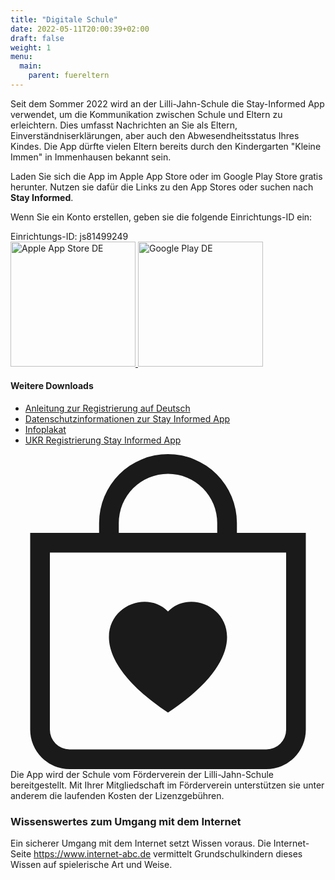 ```yaml
---
title: "Digitale Schule"
date: 2022-05-11T20:00:39+02:00
draft: false
weight: 1
menu:
  main:
    parent: fuereltern
---
```


Seit dem Sommer 2022 wird an der Lilli-Jahn-Schule die Stay-Informed App verwendet, um die Kommunikation zwischen Schule und Eltern zu erleichtern. Dies umfasst Nachrichten an Sie als Eltern, Einverständniserklärungen, aber auch den Abwesendheitsstatus Ihres Kindes. Die App dürfte vielen Eltern bereits durch den Kindergarten "Kleine Immen" in Immenhausen bekannt sein.

Laden Sie sich die App im Apple App Store oder im Google Play Store gratis herunter. Nutzen sie dafür die Links zu den App Stores oder suchen nach **Stay Informed**.

Wenn Sie ein Konto erstellen, geben sie die folgende Einrichtungs-ID ein:

<div class="alert alert-primary" role="alert">
    Einrichtungs-ID: <span class="text-black"> js81499249</span>
</div>

<div class="textbox-content-bottom">
    <a target="_blank" class="appstore-icon" href="https://apps.apple.com/de/app/kita-info-app/id1286352694">
        <img src="/images/sonstige/Download_on_the_App_Store_Badge_DE_RGB_blk_092917.svg" alt="Apple App Store DE" style="height: auto; width: 200px;">
    </a>
    <a target="_blank" class="appstore-icon" href="https://play.google.com/store/apps/details?id=com.stayinformed.ka802800048782&amp;hl=de&amp;gl=US">
        <img src="/images/sonstige/google-play-badge.png" alt="Google Play DE" style="height: auto; width: 200px;" >
    </a>
</div>

#### Weitere Downloads

- <a href="Anleitung NutzerInnen-Registrierung Deutsch.pdf" target="_blank" class="pdf-document"><i data-feather="file-text"></i> Anleitung zur Registrierung auf Deutsch</a>
- <a href="Datenschutz Schul-Info-App.pdf" target="_blank" class="pdf-document"><i data-feather="file-text"></i> Datenschutzinformationen zur Stay Informed App</a>
- <a href="Infoplakat.pdf" target="_blank" class="pdf-document"><i data-feather="file-text"></i> Infoplakat</a>
- <a href="Інструкції - Anleitung NutzerInnen Registrierung UKR.pdf" target="_blank" class="pdf-document"><i data-feather="file-text"></i> UKR Registrierung Stay Informed App</a>

<div class="container-fluid info-box">
    <div class="row">
        <div class="col-2 info-box-icon">
            <svg xmlns="http://www.w3.org/2000/svg" width="100%" height="auto" fill="currentColor" class="bi bi-bag-heart" viewBox="0 0 16 16">
                <path fill-rule="evenodd" d="M10.5 3.5a2.5 2.5 0 0 0-5 0V4h5v-.5Zm1 0V4H15v10a2 2 0 0 1-2 2H3a2 2 0 0 1-2-2V4h3.5v-.5a3.5 3.5 0 1 1 7 0ZM14 14V5H2v9a1 1 0 0 0 1 1h10a1 1 0 0 0 1-1ZM8 7.993c1.664-1.711 5.825 1.283 0 5.132-5.825-3.85-1.664-6.843 0-5.132Z">
            </svg>
        </div>
        <div class="col-10 info-box-content">
            Die App wird der Schule vom Förderverein der Lilli-Jahn-Schule bereitgestellt. Mit Ihrer Mitgliedschaft im Förderverein unterstützen sie unter anderem die laufenden Kosten der Lizenzgebühren.
        </div>
    </div>
</div>

### Wissenswertes zum Umgang mit dem Internet

Ein sicherer Umgang mit dem Internet setzt Wissen voraus. Die Internet-Seite <a href="https://www.internet-abc.de/" target="_blank">https://www.internet-abc.de</a> vermittelt Grundschulkindern dieses Wissen auf spielerische Art und Weise.
